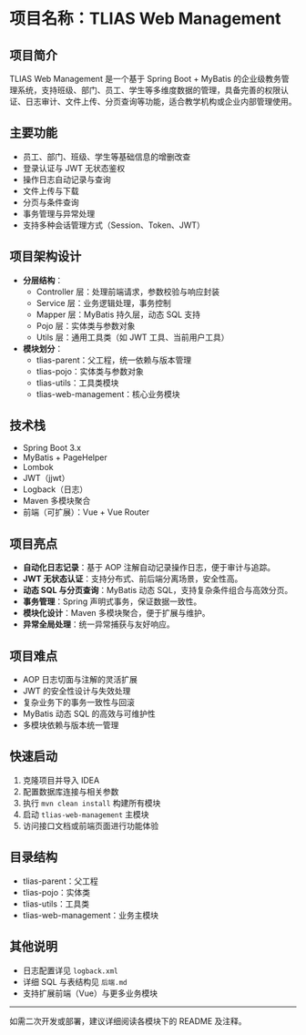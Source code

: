# 项目名称：TLIAS Web Management

## 项目简介
TLIAS Web Management 是一个基于 Spring Boot + MyBatis 的企业级教务管理系统，支持班级、部门、员工、学生等多维度数据的管理，具备完善的权限认证、日志审计、文件上传、分页查询等功能，适合教学机构或企业内部管理使用。

## 主要功能
- 员工、部门、班级、学生等基础信息的增删改查
- 登录认证与 JWT 无状态鉴权
- 操作日志自动记录与查询
- 文件上传与下载
- 分页与条件查询
- 事务管理与异常处理
- 支持多种会话管理方式（Session、Token、JWT）

## 项目架构设计
- **分层结构**：
  - Controller 层：处理前端请求，参数校验与响应封装
  - Service 层：业务逻辑处理，事务控制
  - Mapper 层：MyBatis 持久层，动态 SQL 支持
  - Pojo 层：实体类与参数对象
  - Utils 层：通用工具类（如 JWT 工具、当前用户工具）
- **模块划分**：
  - tlias-parent：父工程，统一依赖与版本管理
  - tlias-pojo：实体类与参数对象
  - tlias-utils：工具类模块
  - tlias-web-management：核心业务模块

## 技术栈
- Spring Boot 3.x
- MyBatis + PageHelper
- Lombok
- JWT（jjwt）
- Logback（日志）
- Maven 多模块聚合
- 前端（可扩展）：Vue + Vue Router

## 项目亮点
- **自动化日志记录**：基于 AOP 注解自动记录操作日志，便于审计与追踪。
- **JWT 无状态认证**：支持分布式、前后端分离场景，安全性高。
- **动态 SQL 与分页查询**：MyBatis 动态 SQL，支持复杂条件组合与高效分页。
- **事务管理**：Spring 声明式事务，保证数据一致性。
- **模块化设计**：Maven 多模块聚合，便于扩展与维护。
- **异常全局处理**：统一异常捕获与友好响应。

## 项目难点
- AOP 日志切面与注解的灵活扩展
- JWT 的安全性设计与失效处理
- 复杂业务下的事务一致性与回滚
- MyBatis 动态 SQL 的高效与可维护性
- 多模块依赖与版本统一管理

## 快速启动
1. 克隆项目并导入 IDEA
2. 配置数据库连接与相关参数
3. 执行 `mvn clean install` 构建所有模块
4. 启动 `tlias-web-management` 主模块
5. 访问接口文档或前端页面进行功能体验

## 目录结构
- tlias-parent：父工程
- tlias-pojo：实体类
- tlias-utils：工具类
- tlias-web-management：业务主模块

## 其他说明
- 日志配置详见 `logback.xml`
- 详细 SQL 与表结构见 `后端.md`
- 支持扩展前端（Vue）与更多业务模块

---
如需二次开发或部署，建议详细阅读各模块下的 README 及注释。
